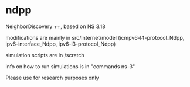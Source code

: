 # ndpp
NeighborDiscovery ++, based on NS 3.18

modifications are mainly in src/internet/model (icmpv6-l4-protocol_Ndpp, ipv6-interface_Ndpp, ipv6-l3-protocol_Ndpp)

simulation scripts are in /scratch

info on how to run simulations is in "commands ns-3"

Please use for research purposes only

